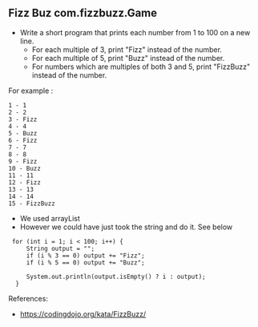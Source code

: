 ## Fizz Buz com.fizzbuzz.Game

- Write a short program that prints each number from 1 to 100 on a new line. 
    - For each multiple of 3, print "Fizz" instead of the number. 
    - For each multiple of 5, print "Buzz" instead of the number. 
    - For numbers which are multiples of both 3 and 5, print "FizzBuzz" instead of the number.

For example :
```
1 - 1
2 - 2
3 - Fizz
4 - 4
5 - Buzz
6 - Fizz
7 - 7
8 - 8
9 - Fizz
10 - Buzz
11 - 11
12 - Fizz
13 - 13
14 - 14
15 - FizzBuzz
```
- We used arrayList
- However we could have just took the string and do it. See below
```
 for (int i = 1; i < 100; i++) {
     String output = "";
     if (i % 3 == 0) output += "Fizz";
     if (i % 5 == 0) output += "Buzz";
     
     System.out.println(output.isEmpty() ? i : output);
  }
```


References:
- https://codingdojo.org/kata/FizzBuzz/